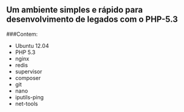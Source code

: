 ## Um ambiente simples e rápido para desenvolvimento de legados com o PHP-5.3

###Contem:

 - Ubuntu 12.04
 - PHP 5.3
 - nginx
 - redis
 - supervisor
 - composer
 - git
 - nano
 - iputils-ping
 - net-tools




